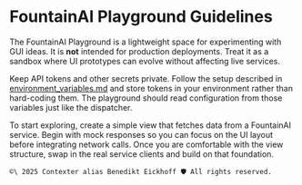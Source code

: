 # FountainAI Playground Guidelines

The FountainAI Playground is a lightweight space for experimenting with GUI ideas. It is **not** intended for production deployments. Treat it as a sandbox where UI prototypes can evolve without affecting live services.

Keep API tokens and other secrets private. Follow the setup described in [environment_variables.md](environment_variables.md) and store tokens in your environment rather than hard-coding them. The playground should read configuration from those variables just like the dispatcher.

To start exploring, create a simple view that fetches data from a FountainAI service. Begin with mock responses so you can focus on the UI layout before integrating network calls. Once you are comfortable with the view structure, swap in the real service clients and build on that foundation.

````text
©\ 2025 Contexter alias Benedikt Eickhoff 🛡️ All rights reserved.
````
